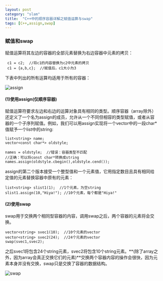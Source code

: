 ```yaml
---
layout: post
category: "slam"
title:  "C++中的顺序容器详解之赋值运算与swap"
tags: [C++,assign,swap]
---
```


### 赋值和swap

  赋值运算将其左边的容器的全部元素替换为右边容器中元素的拷贝：

	 c1 = c2;  //将c1的内容替换为c2中元素的拷贝
	 c1 = {a,b,c};  //赋值后，c1大小为3

  下表中列出的所有运算均适用于所有的容器：

<!-- more -->

  ![assign](http://oyqo0q1a2.bkt.clouddn.com/assign.png)

#### (1)使用assign(仅顺序容器)

  赋值运算符要求左边和右边的运算对象具有相同的类型。顺序容器（array除外）还定义了一个名为assign的成员，允许从一个不同但相容的类型赋值，或者从容器的一个子序列赋值。例如，我们可以用assign实现将一个vector中的一段char*值赋予一个list中的string:

	list<string> name;
	vector<const char*> oldstyle;

	names = oldstyle;  //错误：容器类型不匹配
	//正确：可以将const char*转换成string
    names.assign(oldstyle.cbegin(),oldstyle.cend());

  assign的第二个版本接受一个整型值和一个元素值，它用指定数目且具有相同给定值的元素替换容器中原有的元素：

    list<string> slist1(1);  //1个元素，为空string
	slist1.assign(10,"Hiya!"); //10个元素，每个都是"Hiya!" 

#### (2)使用swap

  swap用于交换两个相同型容器的内容，调用swap之后，两个容器的元素将会交换。

	vector<string> svec1(10);  //10个元素的vector
	vector<string> svec2(24);  //24个元素的vector
	swap(svec1,svec2);

  之后svec1将包含24个string元素，svec2将包含10个string元素。**(除了array之外，因为array会真正交换它们的元素)**交换两个容器内容的操作会很快，因为元素本身并没有交换，swap只是交换了容器的数据结构。

  ![swap](http://oyqo0q1a2.bkt.clouddn.com/swap.png)






   
 

  




